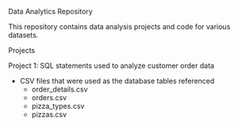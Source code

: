 Data Analytics Repository

This repository contains data analysis projects and code for various datasets.

Projects

Project 1: SQL statements used to analyze customer order data 
- CSV files that were used as the database tables referenced 
  - order_details.csv
  - orders.csv
  - pizza_types.csv
  - pizzas.csv
